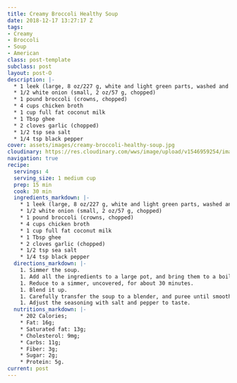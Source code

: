 ```yaml
---
title: Creamy Broccoli Healthy Soup
date: 2018-12-17 13:27:17 Z
tags:
- Creamy
- Broccoli
- Soup
- American
class: post-template
subclass: post
layout: post-O
description: |-
  * 1 leek (large, 8 oz/227 g, white and light green parts, washed and sliced)
  * 1/2 white onion (small, 2 oz/57 g, chopped)
  * 1 pound broccoli (crowns, chopped)
  * 4 cups chicken broth
  * 1 cup full fat coconut milk
  * 1 Tbsp ghee
  * 2 cloves garlic (chopped)
  * 1/2 tsp sea salt
  * 1/4 tsp black pepper
cover: assets/images/creamy-broccoli-healthy-soup.jpg
cloudinary: https://res.cloudinary.com/wws/image/upload/v1546959254/images/creamy-broccoli-healthy-soup.jpg
navigation: true
recipe:
  servings: 4
  serving_size: 1 medium cup
  prep: 15 min
  cook: 30 min
  ingredients_markdown: |-
    * 1 leek (large, 8 oz/227 g, white and light green parts, washed and sliced)
    * 1/2 white onion (small, 2 oz/57 g, chopped)
    * 1 pound broccoli (crowns, chopped)
    * 4 cups chicken broth
    * 1 cup full fat coconut milk
    * 1 Tbsp ghee
    * 2 cloves garlic (chopped)
    * 1/2 tsp sea salt
    * 1/4 tsp black pepper
  directions_markdown: |-
    1. Simmer the soup.
    1. Add all the ingredients to a large pot, and bring them to a boil.
    1. Reduce to a simmer, uncovered, for about 30 minutes.
    1. Blend it up.
    1. Carefully transfer the soup to a blender, and puree until smooth.
    1. Adjust the seasoning with salt and pepper to taste.
  nutritions_markdown: |-
    * 202 Calories;
    * Fat: 16g;
    * Saturated fat: 13g;
    * Cholesterol: 9mg;
    * Carbs: 11g;
    * Fiber: 3g;
    * Sugar: 2g;
    * Protein: 5g.
current: post
---
```


